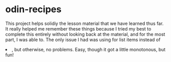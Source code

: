 # odin-recipes
This project helps solidiy the lesson material that we have learned thus far. It really helped me remember these things because I tried my best to complete this entirely without looking back at the material, and for the most part, I was able to. The only issue I had was using <list> for list items instead of <li>, but otherwise, no problems. Easy, though it got a little monotonous, but fun!